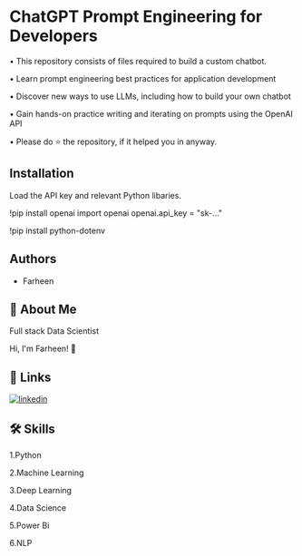 
# ChatGPT Prompt Engineering for Developers

• This repository consists of files required to build a custom chatbot.

• Learn prompt engineering best practices for application development

• Discover new ways to use LLMs, including how to build your own chatbot

• Gain hands-on practice writing and iterating on prompts using the OpenAI API


• Please do ⭐ the repository, if it helped you in anyway.


## Installation

Load the API key and relevant Python libaries.

!pip install openai
import openai
openai.api_key = "sk-..."

!pip install python-dotenv









## Authors

- Farheen


## 🚀 About Me
Full stack Data Scientist

Hi, I'm Farheen! 👋


## 🔗 Links
[![linkedin](https://img.shields.io/badge/linkedin-0A66C2?style=for-the-badge&logo=linkedin&logoColor=white)](https://www.linkedin.com/in/farheen-shaukat-83a7b9b6)


## 🛠 Skills
1.Python

2.Machine Learning

3.Deep Learning

4.Data Science

5.Power Bi

6.NLP



